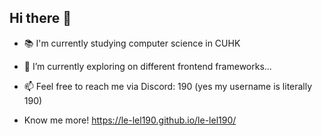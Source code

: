 ## Hi there 👋

- 📚 I'm currently studying computer science in CUHK
- 🌱 I’m currently exploring on different frontend frameworks...
- 📫 Feel free to reach me via Discord: 190 (yes my username is literally 190)

- Know me more! https://le-lel190.github.io/le-lel190/
